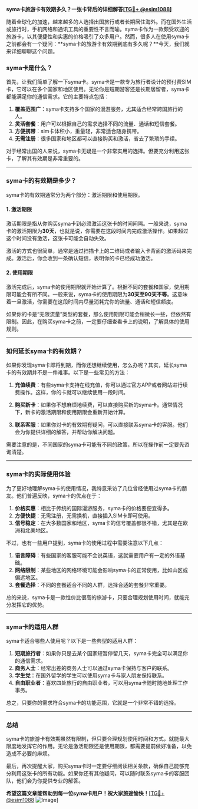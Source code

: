 **syma卡旅游卡有效期多久？一张卡背后的详细解答[[TG💪+ @esim1088](https://t.me/s/esim1088)]**

随着全球化的加速，越来越多的人选择出国旅行或者长期居住海外。而在国外生活或旅行时，手机网络和通讯工具的重要性不言而喻。syma卡作为一款颇受欢迎的旅游卡，以其便捷性和实惠的价格吸引了众多用户。然而，很多人在使用syma卡之前都会有一个疑问：**syma卡的旅游卡有效期到底有多久呢？**今天，我们就来详细聊聊这个问题。

### syma卡是什么？

首先，让我们简单了解一下syma卡。syma卡是一款专为旅行者设计的预付费SIM卡，它可以在多个国家和地区使用。无论你是短期游客还是长期居留者，syma卡都能满足你的通信需求。它的主要特点包括：

1. **覆盖范围广**：syma卡支持多个国家的漫游服务，尤其适合经常跨国旅行的人。
2. **灵活套餐**：用户可以根据自己的需求选择不同的流量、通话和短信套餐。
3. **方便携带**：sim卡体积小，重量轻，非常适合随身携带。
4. **无需注册**：很多国家和地区都可以直接购买和激活，省去了繁琐的手续。

对于经常出国的人来说，syma卡无疑是一个非常实用的选择。但要充分利用这张卡，了解其有效期是非常重要的。

---

### syma卡的有效期是多少？

syma卡的有效期通常分为两个部分：激活期限和使用期限。

#### 1. 激活期限

激活期限是指从你购买syma卡到必须激活这张卡的时间间隔。一般来说，syma卡的激活期限为**30天**，也就是说，你需要在这段时间内完成激活操作。如果超过这个时间没有激活，这张卡可能会自动失效。

激活的方式也很简单，通常是通过扫描卡上的二维码或者输入卡背面的激活码来完成。激活后，你会收到一条确认短信，表明你的卡已经成功激活。

#### 2. 使用期限

激活完成后，syma卡的使用期限就开始计算了。根据不同的套餐和国家，使用期限可能会有所不同。一般来说，syma卡的使用期限为**30天至90天不等**。这意味着一旦激活，你需要在这段时间内尽量消耗完你的流量、通话和短信额度。

如果你的卡是“无限流量”类型的套餐，那么使用期限可能会稍微长一些，但依然有限制。因此，在购买syma卡之前，一定要仔细查看卡上的说明，了解具体的使用规则。

---

### 如何延长syma卡的有效期？

如果你发现syma卡即将到期，而你还想继续使用，怎么办呢？其实，延长syma卡的有效期并不是一件难事。以下是一些常见的方法：

1. **充值续费**：有些syma卡支持在线充值，你可以通过官方APP或者网站进行续费操作。这样，你的卡就可以继续使用一段时间。
   
2. **购买新卡**：如果你不想麻烦地续费，可以直接购买新的syma卡。通常情况下，新卡的激活期限和使用期限会重新开始计算。

3. **联系客服**：如果你对卡的有效期有疑问，可以直接联系syma卡的客服。他们会为你提供详细的解答，并帮助你解决问题。

需要注意的是，不同国家的syma卡可能有不同的政策，所以在操作前一定要先咨询清楚。

---

### syma卡的实际使用体验

为了更好地理解syma卡的使用情况，我特意采访了几位曾经使用过syma卡的朋友。他们普遍反映，syma卡的优点在于：

1. **价格实惠**：相比于传统的国际漫游服务，syma卡的价格要便宜得多。
2. **方便快捷**：无需注册，无需换机，直接插入SIM卡即可使用。
3. **信号稳定**：在大多数国家和地区，syma卡的信号覆盖都很不错，尤其是在欧洲和北美地区。

不过，也有一些用户提到，syma卡的使用过程中需要注意以下几点：

1. **语言障碍**：有些国家的客服可能不会说英语，这就需要用户有一定的外语基础。
2. **网络限制**：某些地区的网络环境可能会影响syma卡的正常使用，比如山区或偏远地区。
3. **套餐选择**：不同的套餐适合不同的人群，选择合适的套餐非常重要。

总的来说，syma卡是一款性价比很高的旅游卡，只要合理规划使用时间，就能充分发挥它的优势。

---

### syma卡的适用人群

syma卡适合哪些人使用呢？以下是一些典型的适用人群：

1. **短期旅行者**：如果你只是去某个国家短暂停留几天，syma卡完全可以满足你的通信需求。
2. **商务人士**：经常出差的商务人士可以通过syma卡保持与客户的联系。
3. **学生党**：在国外留学的学生可以使用syma卡与家人朋友保持联系。
4. **自由职业者**：喜欢四处旅行的自由职业者，可以用syma卡随时随地处理工作事务。

总之，只要你的需求符合syma卡的功能范围，它就是一个非常不错的选择。

---

### 总结

syma卡的旅游卡有效期虽然有限制，但只要合理规划使用时间和方式，就能最大限度地发挥它的作用。无论是激活期限还是使用期限，都需要提前做好准备，以免造成不必要的麻烦。

最后，再次提醒大家，购买syma卡时一定要仔细阅读相关条款，确保自己能够充分利用这张卡的所有功能。如果你还有其他疑问，可以随时联系syma卡的客服团队，他们会为你提供专业的解答。

**希望这篇文章能帮助到每一位syma卡用户！祝大家旅途愉快！**[[TG💪+ @esim1088](https://t.me/s/esim1088) ![Image](https://i.postimg.cc/4NQfJmqS/Snipaste-2025-05-13-00-14-12.png)]